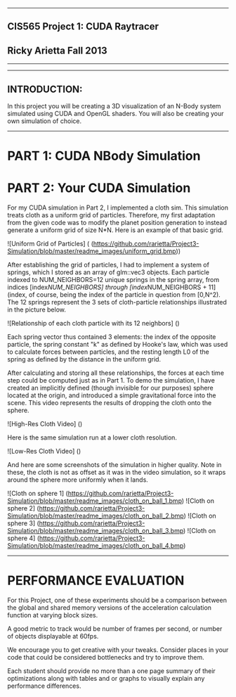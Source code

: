 -------------------------------------------------------------------------------
CIS565 Project 1: CUDA Raytracer
-------------------------------------------------------------------------------
Ricky Arietta Fall 2013
-------------------------------------------------------------------------------
-------------------------------------------------------------------------------

---
INTRODUCTION:
---
In this project you will be creating a 3D visualization of an N-Body system 
simulated using CUDA and OpenGL shaders. You will also be creating your own 
simulation of choice.

---
PART 1: CUDA NBody Simulation
===

PART 2: Your CUDA Simulation
===

For my CUDA simulation in Part 2, I implemented a cloth sim. This simulation treats
cloth as a uniform grid of particles. Therefore, my first adaptation from the given
code was to modify the planet position generation to instead generate a uniform grid
of size N*N. Here is an example of that basic grid.

![Uniform Grid of Particles] ( (https://github.com/rarietta/Project3-Simulation/blob/master/readme_images/uniform_grid.bmp))

After establishing the grid of particles, I had to implement a system of springs,
which I stored as an array of glm::vec3 objects. Each particle indexed to NUM_NEIGHBORS=12
unique springs in the spring array, from indices [index*NUM_NEIGHBORS] through
[index*NUM_NEIGHBORS + 11] (index, of course, being the index of the particle in question
from [0,N^2). The 12 springs represent the 3 sets of cloth-particle relationships
illustrated in the picture below.

![Relationship of each cloth particle with its 12 neighbors] ()

Each spring vector thus contained 3 elements: the index of the opposite particle, the
spring constant "k" as defined by Hooke's law, which was used to calculate forces
between particles, and the resting length L0 of the spring as defined by the distance
in the uniform grid.

After calculating and storing all these relationships, the forces at each time step could be
computed just as in Part 1. To demo the simulation, I have created an implicitly defined (though
invisible for our purposes) sphere located at the origin, and introduced a simple gravitational
force into the scene. This video represents the results of dropping the cloth
onto the sphere.

![High-Res Cloth Video] ()

Here is the same simulation run at a lower cloth resolution.

![Low-Res Cloth Video] ()

And here are some screenshots of the simulation in higher quality. Note in these, the
cloth is not as offset as it was in the video simulation, so it wraps around the
sphere more uniformly when it lands.

![Cloth on sphere 1] (https://github.com/rarietta/Project3-Simulation/blob/master/readme_images/cloth_on_ball_1.bmp)
![Cloth on sphere 2] (https://github.com/rarietta/Project3-Simulation/blob/master/readme_images/cloth_on_ball_2.bmp)
![Cloth on sphere 3] (https://github.com/rarietta/Project3-Simulation/blob/master/readme_images/cloth_on_ball_3.bmp)
![Cloth on sphere 4] (https://github.com/rarietta/Project3-Simulation/blob/master/readme_images/cloth_on_ball_4.bmp)

---
PERFORMANCE EVALUATION
===

For this Project, one of these experiments should be a comparison between the 
global and shared memory versions of the acceleration calculation function at
varying block sizes.

A good metric to track would be number of frames per second, 
or number of objects displayable at 60fps.

We encourage you to get creative with your tweaks. Consider places in your code
that could be considered bottlenecks and try to improve them. 

Each student should provide no more than a one page summary of their
optimizations along with tables and or graphs to visually explain any
performance differences.
